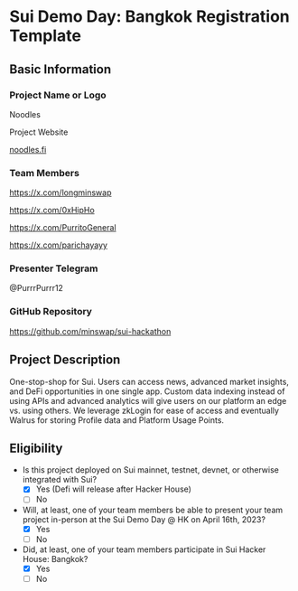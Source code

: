 # Sui Demo Day: Bangkok Registration Template

## Basic Information

### Project Name or Logo

Noodles

Project Website

[noodles.fi](http://noodles.fi/)

### Team Members

https://x.com/longminswap

https://x.com/0xHipHo

https://x.com/PurritoGeneral

https://x.com/parichayayy


### Presenter Telegram

@PurrrPurrr12

### GitHub Repository

https://github.com/minswap/sui-hackathon

## Project Description

One-stop-shop for Sui. Users can access news, advanced market insights, and DeFi opportunities in one single app. Custom data indexing instead of using APIs and advanced analytics will give users on our platform an edge vs. using others. We leverage zkLogin for ease of access and eventually Walrus for storing Profile data and Platform Usage Points.

## Eligibility

- Is this project deployed on Sui mainnet, testnet, devnet, or otherwise integrated with Sui?
  - [X] Yes (Defi will release after Hacker House)
  - [ ] No
- Will, at least, one of your team members be able to present your team project in-person at the Sui Demo Day @ HK on April 16th, 2023?
  - [X] Yes
  - [ ] No
- Did, at least, one of your team members participate in Sui Hacker House: Bangkok?
  - [X] Yes
  - [ ] No
